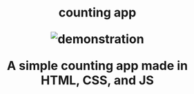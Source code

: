 <h1 align="center">
  counting app
  
  ![demonstration](https://dioxair.needs.rest/r/counter-app.png)
  
  A simple counting app made in HTML, CSS, and JS
</h1>
